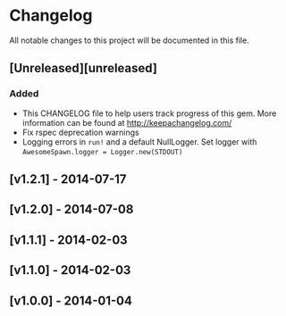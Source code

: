 # Changelog
All notable changes to this project will be documented in this file.

## [Unreleased][unreleased]
### Added
- This CHANGELOG file to help users track progress of this gem. More information can be found at http://keepachangelog.com/
- Fix rspec deprecation warnings
- Logging errors in ```run!``` and a default NullLogger.  Set logger with ```AwesomeSpawn.logger = Logger.new(STDOUT)```

## [v1.2.1] - 2014-07-17

## [v1.2.0] - 2014-07-08

## [v1.1.1] - 2014-02-03

## [v1.1.0] - 2014-02-03

## [v1.0.0] - 2014-01-04
